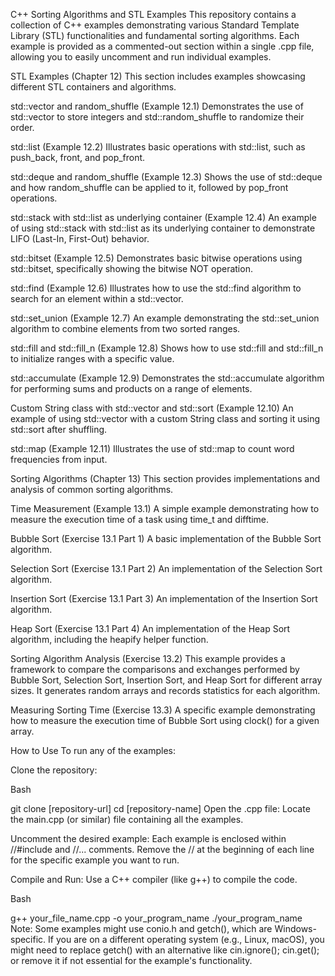 C++ Sorting Algorithms and STL Examples
This repository contains a collection of C++ examples demonstrating various Standard Template Library (STL) functionalities and fundamental sorting algorithms. Each example is provided as a commented-out section within a single .cpp file, allowing you to easily uncomment and run individual examples.

STL Examples (Chapter 12)
This section includes examples showcasing different STL containers and algorithms.

std::vector and random_shuffle (Example 12.1)
Demonstrates the use of std::vector to store integers and std::random_shuffle to randomize their order.

std::list (Example 12.2)
Illustrates basic operations with std::list, such as push_back, front, and pop_front.

std::deque and random_shuffle (Example 12.3)
Shows the use of std::deque and how random_shuffle can be applied to it, followed by pop_front operations.

std::stack with std::list as underlying container (Example 12.4)
An example of using std::stack with std::list as its underlying container to demonstrate LIFO (Last-In, First-Out) behavior.

std::bitset (Example 12.5)
Demonstrates basic bitwise operations using std::bitset, specifically showing the bitwise NOT operation.

std::find (Example 12.6)
Illustrates how to use the std::find algorithm to search for an element within a std::vector.

std::set_union (Example 12.7)
An example demonstrating the std::set_union algorithm to combine elements from two sorted ranges.

std::fill and std::fill_n (Example 12.8)
Shows how to use std::fill and std::fill_n to initialize ranges with a specific value.

std::accumulate (Example 12.9)
Demonstrates the std::accumulate algorithm for performing sums and products on a range of elements.

Custom String class with std::vector and std::sort (Example 12.10)
An example of using std::vector with a custom String class and sorting it using std::sort after shuffling.

std::map (Example 12.11)
Illustrates the use of std::map to count word frequencies from input.

Sorting Algorithms (Chapter 13)
This section provides implementations and analysis of common sorting algorithms.

Time Measurement (Example 13.1)
A simple example demonstrating how to measure the execution time of a task using time_t and difftime.

Bubble Sort (Exercise 13.1 Part 1)
A basic implementation of the Bubble Sort algorithm.

Selection Sort (Exercise 13.1 Part 2)
An implementation of the Selection Sort algorithm.

Insertion Sort (Exercise 13.1 Part 3)
An implementation of the Insertion Sort algorithm.

Heap Sort (Exercise 13.1 Part 4)
An implementation of the Heap Sort algorithm, including the heapify helper function.

Sorting Algorithm Analysis (Exercise 13.2)
This example provides a framework to compare the comparisons and exchanges performed by Bubble Sort, Selection Sort, Insertion Sort, and Heap Sort for different array sizes. It generates random arrays and records statistics for each algorithm.

Measuring Sorting Time (Exercise 13.3)
A specific example demonstrating how to measure the execution time of Bubble Sort using clock() for a given array.

How to Use
To run any of the examples:

Clone the repository:

Bash

git clone [repository-url]
cd [repository-name]
Open the .cpp file: Locate the main.cpp (or similar) file containing all the examples.

Uncomment the desired example: Each example is enclosed within //#include and //... comments. Remove the // at the beginning of each line for the specific example you want to run.

Compile and Run: Use a C++ compiler (like g++) to compile the code.

Bash

g++ your_file_name.cpp -o your_program_name
./your_program_name
Note: Some examples might use conio.h and getch(), which are Windows-specific. If you are on a different operating system (e.g., Linux, macOS), you might need to replace getch() with an alternative like cin.ignore(); cin.get(); or remove it if not essential for the example's functionality.
